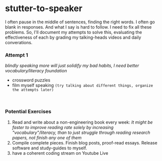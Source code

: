 # stutter-to-speaker

I often pause in the middle of sentences, finding the right words. I often 
go blank in responses. And what I say is hard to follow. I need to fix all
these problems. So, I'll document my attempts to solve this, evaluating
the effectiveness of each by grading my talking-heads videos and daily 
converations.

### Attempt 1
*blindly speaking more will just solidify my bad habits, I need better vocabulary/literacy foundation*
- crossword puzzles
- film myself speaking `(try talking about different things, organize the attempts later)`

<br/>

### Potential Exercises
1. Read and write about a non-engineering book every week: *It might be faster to improve reading rate solely by increasing "vocabulary"/literacy, than to just struggle through reading research papers, not finish any one of them*
2. Compile complete pieces. Finish blog posts, proof-read essays. Release software and study-guides to myself.
3. have a coherent coding stream on Youtube Live
